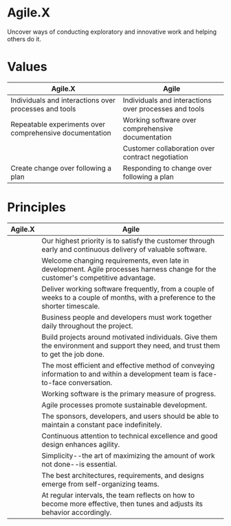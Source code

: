 # Agile.X
Uncover ways of conducting exploratory and innovative work and helping others do it. 

# Values
| Agile.X | Agile |
| ------------- | ------------- |
| Individuals and interactions over processes and tools  | Individuals and interactions over processes and tools  |
| Repeatable experiments over comprehensive documentation  | Working software over comprehensive documentation  |
|   | Customer collaboration over contract negotiation  |
| Create change over following a plan  | Responding to change over following a plan  |


# Principles

| Agile.X | Agile |
| ------------- | ------------- |
| |Our highest priority is to satisfy the customer through early and continuous delivery of valuable software.|
| |Welcome changing requirements, even late in development. Agile processes harness change for the customer's competitive advantage.|
| |Deliver working software frequently, from a couple of weeks to a couple of months, with a preference to the shorter timescale.|
| |Business people and developers must work together daily throughout the project.|
| |Build projects around motivated individuals. Give them the environment and support they need, and trust them to get the job done.|
| |The most efficient and effective method of conveying information to and within a development team is face-to-face conversation.|
| |Working software is the primary measure of progress.|
| |Agile processes promote sustainable development. |
| |The sponsors, developers, and users should be able to maintain a constant pace indefinitely.|
| |Continuous attention to technical excellence and good design enhances agility.|
| |Simplicity--the art of maximizing the amount of work not done--is essential.|
| |The best architectures, requirements, and designs emerge from self-organizing teams.|
| |At regular intervals, the team reflects on how to become more effective, then tunes and adjusts its behavior accordingly.|
